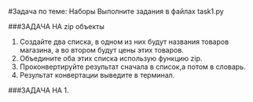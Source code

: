 #Задача по теме: Наборы
Выполните задания в файлах task1.py 

###ЗАДАЧА НА zip объекты

1. Создайте два списка, в одном из них будут названия товаров магазина, а во втором будут цены этих товаров.
2. Объедините оба этих списка использую функцию zip.
3. Проконвертируйте результат сначала в список,а потом в словарь.
4. Результат конвертации выведите в терминал. 


###ЗАДАЧА НА 
1. 

